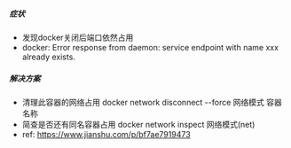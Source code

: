 ##### 症状
- 发现docker关闭后端口依然占用
- docker: Error response from daemon: service endpoint with name xxx already exists.

##### 解决方案
-  清理此容器的网络占用 docker network disconnect --force 网络模式 容器名称
-  简查是否还有同名容器占用 docker network inspect 网络模式(net)
-  ref: https://www.jianshu.com/p/bf7ae7919473

